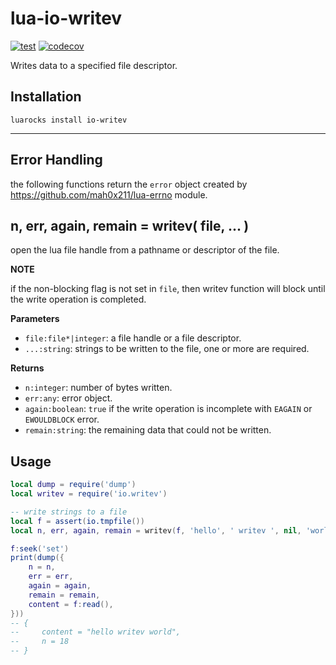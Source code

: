 # lua-io-writev

[![test](https://github.com/mah0x211/lua-io-writev/actions/workflows/test.yml/badge.svg)](https://github.com/mah0x211/lua-io-writev/actions/workflows/test.yml)
[![codecov](https://codecov.io/gh/mah0x211/lua-io-writev/branch/master/graph/badge.svg)](https://codecov.io/gh/mah0x211/lua-io-writev)

Writes data to a specified file descriptor.


## Installation

```
luarocks install io-writev
```

---

## Error Handling

the following functions return the `error` object created by https://github.com/mah0x211/lua-errno module.


## n, err, again, remain = writev( file, ... )

open the lua file handle from a pathname or descriptor of the file.

**NOTE**

if the non-blocking flag is not set in `file`, then writev function will block until the write operation is completed.


**Parameters**

- `file:file*|integer`: a file handle or a file descriptor.
- `...:string`: strings to be written to the file, one or more are required.

**Returns**

- `n:integer`: number of bytes written.
- `err:any`: error object.
- `again:boolean`: `true` if the write operation is incomplete with `EAGAIN` or `EWOULDBLOCK` error.
- `remain:string`: the remaining data that could not be written.


## Usage

```lua
local dump = require('dump')
local writev = require('io.writev')

-- write strings to a file
local f = assert(io.tmpfile())
local n, err, again, remain = writev(f, 'hello', ' writev ', nil, 'world') -- nil is treated as an empty string

f:seek('set')
print(dump({
    n = n,
    err = err,
    again = again,
    remain = remain,
    content = f:read(),
}))
-- {
--     content = "hello writev world",
--     n = 18
-- }
```
